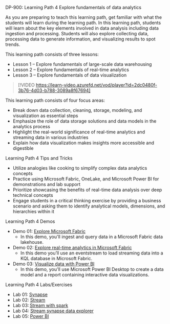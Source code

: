 

DP-900: Learning Path 4 Explore fundamentals of data analytics

As you are preparing to teach this learning path, get familiar with what the students will learn during the learning path. In this learning path, students will learn about the key elements involved in data analysis including data ingestion and processing. Students will also explore collecting data, processing data to generate information, and visualizing results to spot trends.  

This learning path consists of three lessons: 

- Lesson 1 – Explore fundamentals of large-scale data warehousing 
- Lesson 2 – Explore fundamentals of real-time analytics 
- Lesson 3 – Explore fundamentals of data visualization 
 
> [!VIDEO https://learn-video.azurefd.net/vod/player?id=2dc0480f-3b76-4d03-b788-3089a8f67694]  

This learning path consists of four focus areas: 

- Break down data collection, cleaning, storage, modeling, and visualization as essential steps 
- Emphasize the role of data storage solutions and data models in the analytics process 
- Highlight the real-world significance of real-time analytics and streaming data in various industries 
- Explain how data visualization makes insights more accessible and digestible  

Learning Path 4 Tips and Tricks 

- Utilize analogies like cooking to simplify complex data analytics concepts 
- Practice using Microsoft Fabric, OneLake, and Microsoft Power BI for demonstrations and lab support 
- Prioritize showcasing the benefits of real-time data analysis over deep technical concepts 
- Engage students in a critical thinking exercise by providing a business scenario and asking them to identify analytical models, dimensions, and hierarchies within it   

Learning Path 4 Demos 

- Demo 01: [Explore Microsoft Fabric](https://aka.ms/dp900-fabric-lab) 
  - In this demo, you'll ingest and query data in a Microsoft Fabric data lakehouse. 
- Demo 02: [Explore real-time analytics in Microsoft Fabric](https://aka.ms/dp900-fabric-rta-lab) 
  - In this demo you’ll use an eventstream to load streaming data into a KQL database in Microsoft Fabric. 
- Demo 03: [Visualize data with Power BI](https://aka.ms/dp900-pbi-lab) 
  - In this demo, you'll use Microsoft Power BI Desktop to create a data model and a report containing interactive data visualizations. 

Learning Path 4 Labs/Exercises 

- Lab 01: [Synapse](https://github.com/MicrosoftLearning/DP-900T00A-Azure-Data-Fundamentals/blob/master/Instructions/Labs/dp900-04-synapse-lab.md) 
- Lab 02: [Stream](https://github.com/MicrosoftLearning/DP-900T00A-Azure-Data-Fundamentals/blob/master/Instructions/Labs/dp900-05-stream-lab.md)  
- Lab 03: [Stream with spark](https://github.com/MicrosoftLearning/DP-900T00A-Azure-Data-Fundamentals/blob/master/Instructions/Labs/dp900-05a-stream-with-spark.md) 
- Lab 04: [Stream synapse data explorer](https://github.com/MicrosoftLearning/DP-900T00A-Azure-Data-Fundamentals/blob/master/Instructions/Labs/dp900-05b-stream-synapse-data-explorer.md) 
- Lab 05: [Power BI](https://github.com/MicrosoftLearning/DP-900T00A-Azure-Data-Fundamentals/blob/master/Instructions/Labs/dp900-pbi-06-lab.md) 